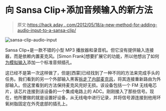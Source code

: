 # 向 Sansa Clip+添加音频输入的新方法

> 原文:[https://hack aday . com/2012/05/18/a-new-method-for-adding-audio-input-to-a-sansa-clip/](https://hackaday.com/2012/05/18/a-new-method-for-adding-audio-input-to-a-sansa-clip/)

![](../Images/c0d0c7d1aa51c9ae276433f7117021c2.png "sansa-clip-audio-input")

Sansa Clip+是一款不错的小型 MP3 播放器和录音机。但它没有提供输入连接器，而是依赖内置麦克风。[Simon Frank]想要扩展它的功能，所以他想出了如何[为模拟输入](http://o--o.se/doc/sansa-clip-audio-input-mod.html)添加一个标准音频插孔。

这已经不是第一次这样做了，但是[西蒙]已经找到了一种不同的方法来完成手头的任务。我们看到的另一个外部输入黑客[拆走了内部麦克风](http://hackaday.com/2011/09/20/adding-an-external-audio-input-to-the-sansa-clip/)，将其连接重新路由为外部输入。但这里看到的方法保持麦克风完好无损。该设备包括一个 FM 无线电芯片，该芯片连接到该设备的一个集成电路上的 ADC。刚刚接入了那些信号。现在，他所要做的就是设置好设备，从无线电中进行记录，并将信号源连接到他用环氧树脂固定在外壳底部的插孔上。